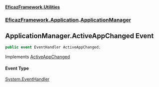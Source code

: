 #### [EficazFramework.Utilities](EficazFrameworkUtilities.md 'EficazFramework Utilities')
### [EficazFramework.Application](EficazFrameworkUtilities.md#EficazFramework.Application 'EficazFramework.Application').[ApplicationManager](EficazFramework.Application/ApplicationManager.md 'EficazFramework.Application.ApplicationManager')

## ApplicationManager.ActiveAppChanged Event

```csharp
public event EventHandler ActiveAppChanged;
```

Implements [ActiveAppChanged](EficazFramework.Application/IApplicationManager/ActiveAppChanged.md 'EficazFramework.Application.IApplicationManager.ActiveAppChanged')

#### Event Type
[System.EventHandler](https://docs.microsoft.com/en-us/dotnet/api/System.EventHandler 'System.EventHandler')